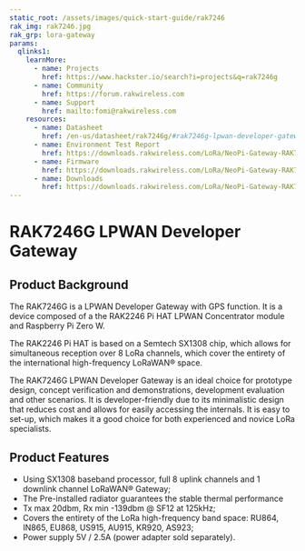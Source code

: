 ```yaml
---
static_root: /assets/images/quick-start-guide/rak7246
rak_img: rak7246.jpg
rak_grp: lora-gateway
params:
  qlinks1:
    learnMore:
      - name: Projects
        href: https://www.hackster.io/search?i=projects&q=rak7246g
      - name: Community
        href: https://forum.rakwireless.com
      - name: Support
        href: mailto:fomi@rakwireless.com
    resources:
      - name: Datasheet
        href: /en-us/datasheet/rak7246g/#rak7246g-lpwan-developer-gateway
      - name: Environment Test Report
        href: https://downloads.rakwireless.com/LoRa/NeoPi-Gateway-RAK7246/Hardware_Specification/RAK7246G_Environment_Test_Report.pdf
      - name: Firmware
        href: https://downloads.rakwireless.com/LoRa/NeoPi-Gateway-RAK7246/Firmware/RAK7246_Latest_Firmware.zip 
      - name: Downloads
        href: https://downloads.rakwireless.com/LoRa/NeoPi-Gateway-RAK7246/
---
```


# RAK7246G LPWAN Developer Gateway

<rk-img
  :src="`${$frontmatter.static_root}/rak7246.jpg`"
  width="100%"
  figure-number="1"
  caption="RAK7246G LPWAN Developer Gateway"
/>

## Product Background

The RAK7246G is a LPWAN Developer Gateway with GPS function. It is a device composed of a the RAK2246 Pi HAT LPWAN Concentrator module and Raspberry Pi Zero W.

The RAK2246 Pi HAT is based on a Semtech SX1308 chip, which allows for simultaneous reception over 8 LoRa channels, which cover the entirety of the international high-frequency LoRaWAN® space.

The RAK7246G LPWAN Developer Gateway is an ideal choice for prototype design, concept verification and demonstrations, development evaluation and other scenarios. It is developer-friendly due to its minimalistic design that reduces cost and allows for easily accessing the internals. It is easy to set-up, which makes it a good choice for both experienced and novice LoRa specialists.

<rk-btn
  src="quick-start-guide.html"
  label="Set up Your RAK7246G LPWAN Developer Gateway"
/>

<rk-quick-links :params="$page.frontmatter.params.qlinks1" />

## Product Features

- Using SX1308 baseband processor, full 8 uplink channels and 1 downlink channel LoRaWAN® Gateway;
- The Pre-installed radiator guarantees the stable thermal performance
- Tx max 20dbm, Rx min -139dbm @ SF12 at 125kHz;
- Covers the entirety of the LoRa high-frequency band space: RU864, IN865, EU868, US915, AU915, KR920, AS923;
- Power supply 5V / 2.5A (power adapter sold separately).
